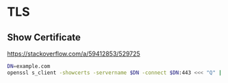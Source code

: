 # TLS

## Show Certificate
https://stackoverflow.com/a/59412853/529725
```sh
DN=example.com
openssl s_client -showcerts -servername $DN -connect $DN:443 <<< "Q" | openssl x509 -text | grep -iA2 "Validity"
```